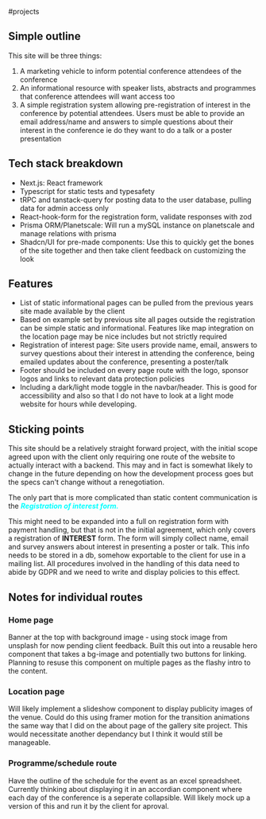 #projects 

## Simple outline
This site will be three things:
1. A marketing vehicle to inform potential conference attendees of the conference
2. An informational resource with speaker lists, abstracts and programmes that conference attendees will want access too
3. A simple registration system allowing pre-registration of interest in the conference by potential attendees. Users must be able to provide an email address/name and answers to simple questions about their interest in the conference ie do they want to do a talk or a poster presentation

## Tech stack breakdown
- Next.js: React framework
- Typescript for static tests and typesafety
- tRPC and tanstack-query for posting data to the user database, pulling data for admin access only
- React-hook-form for the registration form, validate responses with zod
- Prisma ORM/Planetscale: Will run a mySQL instance on planetscale and manage relations with prisma
- Shadcn/UI for pre-made components: Use this to quickly get the bones of the site together and then take client feedback on customizing the look

## Features
- List of static informational pages can be pulled from the previous years site made available by the client
- Based on example set by previous site all pages outside the registration can be simple static and informational. Features like map integration on the location page may be nice includes but not strictly required
- Registration of interest page: Site users provide name, email, answers to survey questions about their interest in attending the conference, being emailed updates about the conference, presenting a poster/talk
- Footer should be included on every page route with the logo, sponsor logos and links to relevant data protection policies
- Including a dark/light mode toggle in the navbar/header. This is good for accessibility and also so that I do not have to look at a light mode website for hours while developing.

## Sticking points
This site should be a relatively straight forward project, with the initial scope agreed upon with the client only requiring one route of the website to actually interact with a backend. This may and in fact is somewhat likely to change in the future depending on how the development process goes but the specs can't change without a renegotiation.

The only part that is more complicated than static content communication is the <span style="font-weight: bold; font-style: italic; color: cyan;">Registration of interest form.</span>

This might need to be expanded into a full on registration form with payment handling, but that is not in the initial agreement, which only covers a registration of **INTEREST** form. The form will simply collect name, email and survey answers about interest in presenting a poster or talk. This info needs to be stored in a db, somehow exportable to the client for use in a mailing list. All procedures involved in the handling of this data need to abide by GDPR and we need to write and display policies to this effect.

## Notes for individual routes

### Home page
Banner at the top with background image - using stock image from unsplash for now pending client feedback. Built this out into a reusable hero component that takes a bg-image and potentially two buttons for linking. Planning to resuse this component on multiple pages as the flashy intro to the content.

### Location page
Will likely implement a slideshow component to display publicity images of the venue. Could do this using framer motion for the transition animations the same way that I did on the about page of the gallery site project. This would necessitate another dependancy but I think it would still be manageable.

### Programme/schedule route
Have the outline of the schedule for the event as an excel spreadsheet. Currently thinking about displaying it in an accordian component where each day of the conference is a seperate collapsible. Will likely mock up a version of this and run it by the client for aproval.